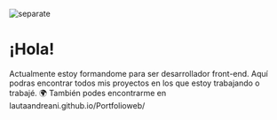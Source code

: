 ![separate](https://user-images.githubusercontent.com/79154442/127740361-888d74c6-a163-41ec-9fac-51f38e64822d.jpg)
# ¡Hola! 
Actualmente estoy formandome para ser desarrollador front-end. Aquí podras encontrar todos mis proyectos en los que estoy trabajando o trabajé.
🌍 También podes encontrarme en lautaandreani.github.io/Portfolioweb/
